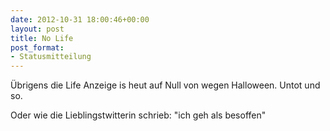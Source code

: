 ```yaml
---
date: 2012-10-31 18:00:46+00:00
layout: post
title: No Life
post_format:
- Statusmitteilung
---
```


Übrigens die Life Anzeige is heut auf Null von wegen Halloween. Untot und so.





Oder wie die Lieblingstwitterin schrieb: "ich geh als besoffen"
